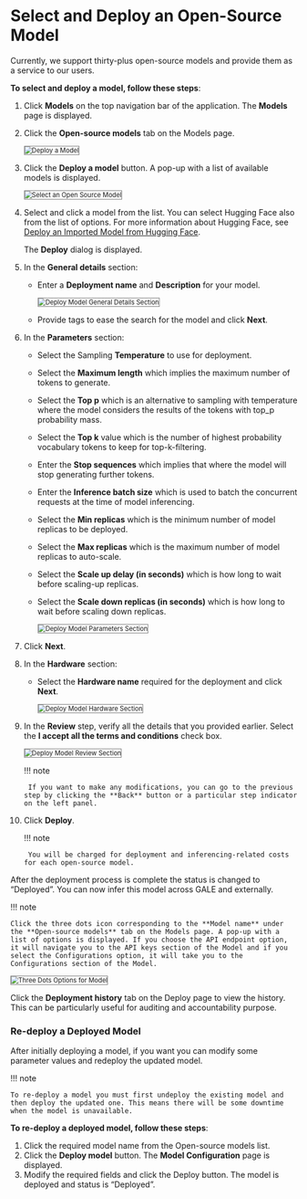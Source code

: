 # Select and Deploy an Open-Source Model

Currently, we support thirty-plus open-source models and provide them as a service to our users.

**To select and deploy a model, follow these steps**:

1. Click **Models** on the top navigation bar of the application. The **Models** page is displayed.
2. Click the **Open-source models** tab on the Models page.

    <img src="../images/deploy-a-model.png" alt="Deploy a Model" title="Deploy a Model" style="border: 1px solid gray; zoom:80%;">

1. Click the **Deploy a model** button. A pop-up with a list of available models is displayed.

    <img src="../images/select-an-open-source-model.png" alt="Select an Open Source Model" title="Select an Open Source Model" style="border: 1px solid gray; zoom:80%;">

1. Select and click a model from the list. You can select Hugging Face also from the list of options. For more information about Hugging Face, see [Deploy an Imported Model from Hugging Face](../../models/open-source-models/deploy-an-imported-model-from-hugging-face.md).

    The **Deploy** dialog is displayed.

1. In the **General details** section:

    * Enter a **Deployment name** and **Description** for your model.

        <img src="../images/deploy-model-general-details-section.png" alt="Deploy Model General Details Section" title="Deploy Model General Details Section" style="border: 1px solid gray; zoom:80%;">

    * Provide tags to ease the search for the model and click **Next**.

1. In the **Parameters** section:

    * Select the Sampling **Temperature** to use for deployment.

    * Select the **Maximum length** which implies the maximum number of tokens to generate.

    * Select the **Top p** which is an alternative to sampling with temperature where the model considers the results of the tokens with top_p probability mass.

    * Select the **Top k** value which is the number of highest probability vocabulary tokens to keep for top-k-filtering.

    * Enter the **Stop sequences** which implies that where the model will stop generating further tokens.

    * Enter the **Inference batch size** which is used to batch the concurrent requests at the time of model inferencing.

    * Select the **Min replicas** which is the minimum number of model replicas to be deployed.

    * Select the **Max replicas** which is the maximum number of model replicas to auto-scale.

    * Select the **Scale up delay (in seconds)** which is how long to wait before scaling-up replicas.

    * Select the **Scale down replicas (in seconds)** which is how long to wait before scaling down replicas.

        <img src="../images/deploy-model-parameters-section.png" alt="Deploy Model Parameters Section" title="Deploy Model Parameters Section" style="border: 1px solid gray; zoom:80%;">

1. Click **Next**.
2. In the **Hardware** section:
    * Select the **Hardware name** required for the deployment and click **Next**.

        <img src="../images/deploy-model-hardware-section.png" alt="Deploy Model Hardware Section" title="Deploy Model Hardware Section" style="border: 1px solid gray; zoom:80%;">

9. In the **Review** step, verify all the details that you provided earlier. Select the **I accept all the terms and conditions** check box.

    <img src="../images/deploy-model-review-section.png" alt="Deploy Model Review Section" title="Deploy Model Review Section" style="border: 1px solid gray; zoom:80%;">

    !!! note

        If you want to make any modifications, you can go to the previous step by clicking the **Back** button or a particular step indicator on the left panel.
    

1. Click **Deploy**.

    !!! note

        You will be charged for deployment and inferencing-related costs for each open-source model.
    
After the deployment process is complete the status is changed to “Deployed”. You can now infer this model across GALE and externally.

!!! note

    Click the three dots icon corresponding to the **Model name** under the **Open-source models** tab on the Models page. A pop-up with a list of options is displayed. If you choose the API endpoint option, it will navigate you to the API keys section of the Model and if you select the Configurations option, it will take you to the Configurations section of the Model.

<img src="../images/three-dots-options-for-model.png" alt="Three Dots Options for Model" title="Three Dots Options for Model" style="border: 1px solid gray; zoom:80%;">


Click the **Deployment history** tab on the Deploy page to view the history. This can be particularly useful for auditing and accountability purpose.


### **Re-deploy a Deployed Model**

After initially deploying a model, if you want you can modify some parameter values and redeploy the updated model.

!!! note

    To re-deploy a model you must first undeploy the existing model and then deploy the updated one. This means there will be some downtime when the model is unavailable.

**To re-deploy a deployed model, follow these steps**:

1. Click the required model name from the Open-source models list.
2. Click the **Deploy model** button. The **Model Configuration** page is displayed.
3. Modify the required fields and click the Deploy button. The model is deployed and status is “Deployed”.